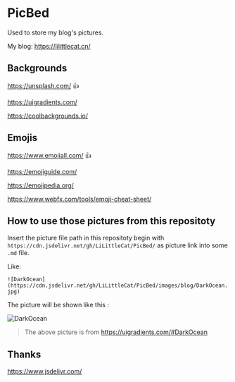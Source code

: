 # PicBed

Used to store my blog's pictures.

My blog: https://lilittlecat.cn/

## Backgrounds

https://unsplash.com/ 👍

https://uigradients.com/

https://coolbackgrounds.io/

## Emojis
https://www.emojiall.com/ 👍

https://emojiguide.com/

https://emojipedia.org/

https://www.webfx.com/tools/emoji-cheat-sheet/

## How to use those pictures from this repositoty

Insert the picture file path in this repositoty begin with `https://cdn.jsdelivr.net/gh/LiLittleCat/PicBed/` as picture link into some `.md` file.

Like:

`![DarkOcean](https://cdn.jsdelivr.net/gh/LiLittleCat/PicBed/images/blog/DarkOcean.jpg)`

The picture will be shown like this :

![DarkOcean](https://cdn.jsdelivr.net/gh/LiLittleCat/PicBed/images/blog/DarkOcean.jpg)

> The above picture is from https://uigradients.com/#DarkOcean


## Thanks
https://www.jsdelivr.com/